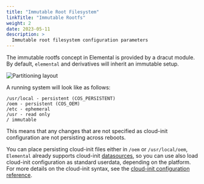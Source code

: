 ```yaml
---
title: "Immutable Root Filesystem"
linkTitle: "Immutable Rootfs"
weight: 2
date: 2023-05-11
description: >
  Immutable root filesystem configuration parameters
---
```


The immutable rootfs concept in Elemental is provided by a dracut module.
By default, `elemental` and derivatives will inherit an immutable setup.

![Partitioning layout](https://docs.google.com/drawings/d/e/2PACX-1vR-I5ZwwB5EjpsymUfcNADRTTKXrNMnlZHgD8RjDpzYhyYiz_JrWJwvpcfMcwfYet1oWCZVWH22aj1k/pub?w=533&h=443)

A running system will look like as follows:

```
/usr/local - persistent (COS_PERSISTENT)
/oem - persistent (COS_OEM)
/etc - ephemeral
/usr - read only
/ immutable
```

This means that any changes that are not specified as cloud-init configuration are not persisting across reboots.

You can place persisting cloud-init files either in `/oem` or `/usr/local/oem`, `Elemental` already supports cloud-init [datasources](https://cloudinit.readthedocs.io/en/latest/topics/datasources.html), so you can use also load cloud-init configuration as standard userdata, depending on the platform. For more details on the cloud-init syntax, see the [cloud-init configuration reference](../reference/cloud_init).
